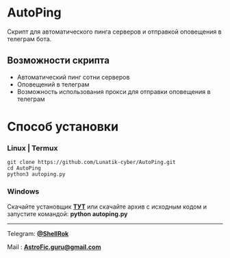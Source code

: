 # AutoPing 
Скрипт для автоматического пинга серверов и отправкой оповещения в телеграм бота.


## Возможности скрипта
 - Автоматический пинг сотни серверов
 - Оповещений в телеграм
 - Возможность использования прокси для отправки оповещения в телеграм
 
# Способ установки

### Linux | Termux
```
git clone https://github.com/Lunatik-cyber/AutoPing.git
cd AutoPing
python3 autoping.py
```

### Windows

Скачайте установщик [**ТУТ**](https://github.com/Lunatik-cyber/AutoPing/releases) или скачайте архив с исходным кодом и запустите командой: **python autoping.py**

____
Telegram: [**@ShellRok**](https://t.me/ShellRok)  

Mail    : **AstroFic.guru@gmail.com**
